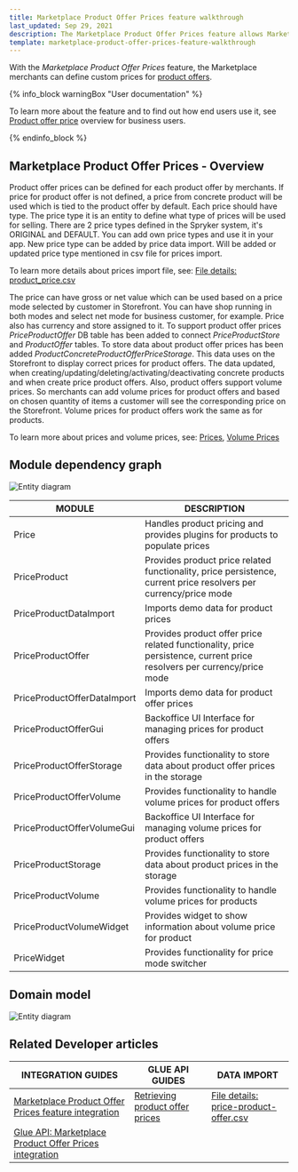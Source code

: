```yaml
---
title: Marketplace Product Offer Prices feature walkthrough
last_updated: Sep 29, 2021
description: The Marketplace Product Offer Prices feature allows Marketplace merchants to set prices for product offers.
template: marketplace-product-offer-prices-feature-walkthrough
---
```


With the *Marketplace Product Offer Prices* feature, the Marketplace merchants can define custom prices for [product offers](/docs/marketplace/dev/feature-walkthroughs/{{page.version}}/marketplace-product-offer-feature-walkthrough/marketplace-product-offer-feature-walkthrough.html).

{% info_block warningBox "User documentation" %}

To learn more about the feature and to find out how end users use it, see [Product offer price](/docs/marketplace/user/features/{{page.version}}/marketplace-product-offer-feature-overview.html#product-offer-price) overview for business users.

{% endinfo_block %}

## Marketplace Product Offer Prices - Overview
Product offer prices can be defined for each product offer by merchants. 
If price for product offer is not defined, a price from concrete product will be used which is tied to the product offer by default.
Each price should have type. 
The price type it is an entity to define what type of prices will be used for selling. 
There are 2 price types defined in the Spryker system, it's ORIGINAL and DEFAULT. 
You can add own price types and use it in your app. 
New price type can be added by price data import. 
Will be added or updated price type mentioned in csv file for prices import.

To learn more details about prices import file, see: [File details: product_price.csv](https://documentation.spryker.com/docs/file-details-product-pricecsv) 

The price can have gross or net value which can be used based on a price mode selected by customer in Storefront. 
You can have shop running in both modes and select net mode for business customer, for example. 
Price also has currency and store assigned to it.
To support product offer prices  *PriceProductOffer* DB table has been added to connect *PriceProductStore* and *ProductOffer* tables.
To store data about product offer prices has been added *ProductConcreteProductOfferPriceStorage*.
This data uses on the Storefront to display correct prices for product offers.
The data updated, when creating/updating/deleting/activating/deactivating concrete products and when create price product offers. 
Also, product offers support volume prices. 
So merchants can add volume prices for product offers and based on chosen quantity of items a customer will see the corresponding price on the Storefront.
Volume prices for product offers work the same as for products.

To learn more about prices and volume prices, see: [Prices](https://documentation.spryker.com/docs/prices-overview), [Volume Prices](https://documentation.spryker.com/docs/volume-prices-overview)

## Module dependency graph
![Entity diagram](https://confluence-connect.gliffy.net/embed/image/f128877d-eb61-4d87-b1af-5f166eb45c45.png?utm_medium=live&utm_source=confluence)

| MODULE     | DESCRIPTION                |
|------------|----------------------------|
| Price | Handles product pricing and provides plugins for products to populate prices   |
| PriceProduct | Provides product price related functionality, price persistence, current price resolvers per currency/price mode    |
| PriceProductDataImport | Imports demo data for product prices    |
| PriceProductOffer | Provides product offer price related functionality, price persistence, current price resolvers per currency/price mode    |
| PriceProductOfferDataImport | Imports demo data for product offer prices    |
| PriceProductOfferGui | Backoffice UI Interface for managing prices for product offers    |
| PriceProductOfferStorage | Provides functionality to store data about product offer prices in the storage   |
| PriceProductOfferVolume | Provides functionality to handle volume prices for product offers    |
| PriceProductOfferVolumeGui | Backoffice UI Interface for managing volume prices for product offers    |
| PriceProductStorage | Provides functionality to store data about product prices in the storage    |
| PriceProductVolume | Provides functionality to handle volume prices for products   |
| PriceProductVolumeWidget | Provides widget to show information about volume price for product   |
| PriceWidget | Provides functionality for price mode switcher    |

## Domain model
![Entity diagram](https://confluence-connect.gliffy.net/embed/image/0ad490bb-f21f-4e4a-b6eb-e0102a8c7b42.png?utm_medium=live&utm_source=confluence)

## Related Developer articles

|INTEGRATION GUIDES  |GLUE API GUIDES  |DATA IMPORT  |
|---------|---------|---------|
| [Marketplace Product Offer Prices feature integration](/docs/marketplace/dev/feature-integration-guides/{{page.version}}/marketplace-product-offer-prices-feature-integration.html)          | [Retrieving product offer prices](/docs/marketplace/dev/glue-api-guides/{{page.version}}/product-offers/retrieving-product-offer-prices.html)          | [File details: price-product-offer.csv](/docs/marketplace/dev/data-import/{{page.version}}/file-details-price-product-offer.csv.html)           |
|[Glue API: Marketplace Product Offer Prices integration](/docs/marketplace/dev/feature-integration-guides/{{page.version}}/glue/marketplace-product-offer-prices-feature-integration.html)           |           |           |
